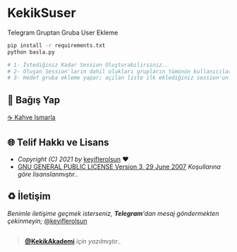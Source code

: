 # KekikSuser
Telegram Gruptan Gruba User Ekleme

```bash
pip install -r requirements.txt
python basla.py

# 1- İstediğiniz Kadar Session Oluşturabilirsiniz..
# 2- Oluşan Session'ların dahil olukları grupların tümünün kullanıcılarını ayıklar
# 3- Hedef gruba ekleme yapar; açılan liste ilk eklediğiniz session'un dahil olduğu gruplardır !!!
```

## 💸 Bağış Yap
[☕️ Kahve Ismarla](https://kekikakademi.org/Kahve)

## 🌐 Telif Hakkı ve Lisans

* *Copyright (C) 2021 by* [keyiflerolsun](https://github.com/keyiflerolsun) ❤️️
* [GNU GENERAL PUBLIC LICENSE Version 3, 29 June 2007](https://github.com/keyiflerolsun/keyifUserBot/blob/master/LICENSE) *Koşullarına göre lisanslanmıştır..*

## ♻️ İletişim

*Benimle iletişime geçmek isterseniz, **Telegram**'dan mesaj göndermekten çekinmeyin;* [@keyiflerolsun](https://t.me/keyiflerolsun)

##

> **[@KekikAkademi](https://t.me/KekikAkademi)** *için yazılmıştır..*